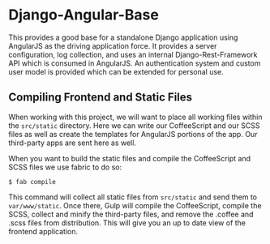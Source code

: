 # Django-Angular-Base

This provides a good base for a standalone Django application using AngularJS
as the driving application force. It provides a server configuration, log
collection, and uses an internal Django-Rest-Framework API which is consumed
in AngularJS. An authentication system and custom user model is provided which
can be extended for personal use.

## Compiling Frontend and Static Files

When working with this project, we will want to place all working files within
the `src/static` directory. Here we can write our CoffeeScript and our SCSS
files as well as create the templates for AngularJS portions of the app. Our
third-party apps are sent here as well.

When you want to build the static files and compile the CoffeeScript and SCSS
files we use fabric to do so:

    $ fab compile

This command will collect all static files from `src/static` and send them to
`var/www/static`. Once there, Gulp will compile the CoffeeScript, compile the
SCSS, collect and minify the third-party files, and remove the .coffee and
.scss files from distribution. This will give you an up to date view of the
frontend application.
